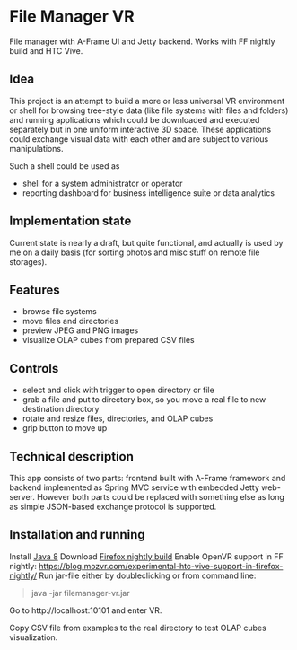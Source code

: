 # File Manager VR
File manager with A-Frame UI and Jetty backend. Works with FF nightly build and HTC Vive.

## Idea

This project is an attempt to build a more or less universal VR environment or shell for browsing tree-style data (like file systems with files and folders) and running applications which could be downloaded and executed separately but in one uniform interactive 3D space. These applications could exchange visual data with each other and are subject to various manipulations.

Such a shell could be used as

* shell for a system administrator or operator
* reporting dashboard for business intelligence suite or data analytics

## Implementation state

Current state is nearly a draft, but quite functional, and actually is used by me on a daily basis (for sorting photos and misc stuff on remote file storages).

## Features

* browse file systems
* move files and directories
* preview JPEG and PNG images
* visualize OLAP cubes from prepared CSV files

## Controls

* select and click with trigger to open directory or file
* grab a file and put to directory box, so you move a real file to new destination directory
* rotate and resize files, directories, and OLAP cubes
* grip button to move up

## Technical description

This app consists of two parts: frontend built with A-Frame framework and backend implemented as Spring MVC service with embedded Jetty web-server. However both parts could be replaced with something else as long as simple JSON-based exchange protocol is supported.

## Installation and running

Install [Java 8](https://www.java.com)
Download [Firefox nightly build](https://nightly.mozilla.org/)
Enable OpenVR support in FF nightly: https://blog.mozvr.com/experimental-htc-vive-support-in-firefox-nightly/
Run jar-file either by doubleclicking or from command line:

> java -jar filemanager-vr.jar

Go to http://localhost:10101 and enter VR.

Copy CSV file from examples to the real directory to test OLAP cubes visualization.
